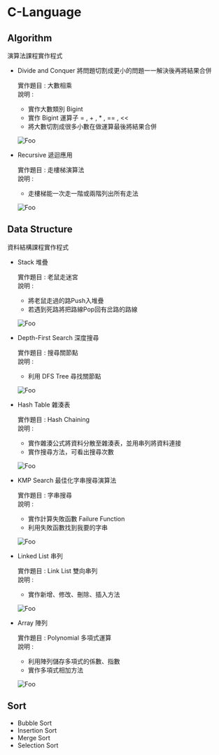 # C-Language

## Algorithm

演算法課程實作程式
* Divide and Conquer 將問題切割成更小的問題一一解決後再將結果合併

    實作題目 : 大數相乘  
    說明 :   
    * 實作大數類別 Bigint
    * 實作 Bigint 運算子 = , + , * , == , <<
    * 將大數切割成很多小數在做運算最後將結果合併

    ![Foo](https://github.com/ChouJustice/C-Language_exercise/blob/master/Images/Bigint.png)


* Recursive 遞迴應用  

    實作題目 : 走樓梯演算法  
    說明 :  
    * 走樓梯能一次走一階或兩階列出所有走法

    ![Foo](https://github.com/ChouJustice/C-Language_exercise/blob/master/Images/Stairs%20Climbing.png)

## Data Structure

資料結構課程實作程式
* Stack 堆疊  

    實作題目 : 老鼠走迷宮   
    說明 :   
    * 將老鼠走過的路Push入堆疊
    * 若遇到死路將把路線Pop回有岔路的路線

    ![Foo](https://github.com/ChouJustice/C-Language_exercise/blob/master/Images/mouse.png)

* Depth-First Search 深度搜尋

    實作題目 : 搜尋關節點  
    說明 :   
    * 利用 DFS Tree 尋找關節點

    ![Foo](https://github.com/ChouJustice/C-Language_exercise/blob/master/Images/DFS.png)

* Hash Table 雜湊表

    實作題目 : Hash Chaining   
    說明 :   
    * 實作雜湊公式將資料分散至雜湊表，並用串列將資料連接
    * 實作搜尋方法，可看出搜尋次數

    ![Foo](https://github.com/ChouJustice/C-Language_exercise/blob/master/Images/HashChaining.png)


* KMP Search 最佳化字串搜尋演算法

    實作題目 : 字串搜尋   
    說明 :   
    * 實作計算失敗函數 Failure Function
    * 利用失敗函數找到我要的字串

    ![Foo](https://github.com/ChouJustice/C-Language_exercise/blob/master/Images/KMP.PNG)

* Linked List 串列  

    實作題目 : Link List 雙向串列   
    說明 :   
    * 實作新增、修改、刪除、插入方法

    ![Foo](https://github.com/ChouJustice/C-Language_exercise/blob/master/Images/Linked%20List.png)

* Array 陣列  

    實作題目 : Polynomial 多項式運算   
    說明 :   
    * 利用陣列儲存多項式的係數、指數
    * 實作多項式相加方法

    ![Foo](https://github.com/ChouJustice/C-Language_exercise/blob/master/Images/Poly.png)
    
## Sort

* Bubble Sort
* Insertion Sort
* Merge Sort
* Selection Sort
